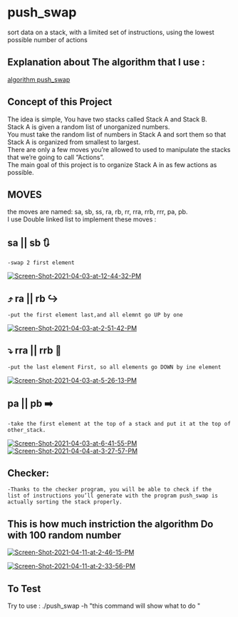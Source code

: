 # push_swap
sort data on a stack, with a limited set of instructions, using the lowest possible number of actions

## Explanation about The algorithm that I use :
  <a href="https://diyanazizo13.medium.com/fastest-push-swap-algorithm-2f510028602b">algorithm push_swap </a> 

## Concept of this Project ##

 The idea is simple, You have two stacks called Stack A and Stack B. <br>
 Stack A is given a random list of unorganized numbers.  <br>
 You must take the random list of numbers in Stack A and sort them so that Stack A is organized from smallest to largest. <br> 
 There are only a few moves you’re allowed to used to manipulate the stacks that we’re going to call “Actions”.  <br>
 The main goal of this project is to organize Stack A in as few actions as possible. <br>

 ## MOVES ##

the moves are named:  sa, sb, ss, ra, rb, rr, rra, rrb, rrr, pa, pb.<br>
I use Double linked list to implement these moves :<br>

## sa || sb :arrows_clockwise:  ##
    -swap 2 first element
<a href="https://ibb.co/wC6FY2V"><img src="https://i.ibb.co/828LXQq/Screen-Shot-2021-04-03-at-12-44-32-PM.png" alt="Screen-Shot-2021-04-03-at-12-44-32-PM" border="0"></a>
##  :arrow_heading_up: ra || rb :arrow_right_hook:	 ##
    -put the first element last,and all elemnt go UP by one 
<a href="https://ibb.co/9ggTtbY"><img src="https://i.ibb.co/YQQkZcj/Screen-Shot-2021-04-03-at-2-51-42-PM.png" alt="Screen-Shot-2021-04-03-at-2-51-42-PM" border="0"></a>

##  :arrow_heading_down: rra || rrb :arrows_counterclockwise: ##
    -put the last element First, so all elements go DOWN by ine element 
<a href="https://ibb.co/k6NrLj8"><img src="https://i.ibb.co/KzTQtdq/Screen-Shot-2021-04-03-at-5-26-13-PM.png" alt="Screen-Shot-2021-04-03-at-5-26-13-PM" border="0"></a>

## pa || pb :arrow_right: ##
    -take the first element at the top of a stack and put it at the top of other_stack.
<a href="https://ibb.co/Byf5G3C"><img src="https://i.ibb.co/qND3Cjr/Screen-Shot-2021-04-03-at-6-41-55-PM.png" alt="Screen-Shot-2021-04-03-at-6-41-55-PM" border="0"></a>
<a href="https://ibb.co/j4Kjp2F"><img src="https://i.ibb.co/kcnPdfF/Screen-Shot-2021-04-04-at-3-27-57-PM.png" alt="Screen-Shot-2021-04-04-at-3-27-57-PM" border="0"></a>

## Checker:
    -Thanks to the checker program, you will be able to check if the
    list of instructions you’ll generate with the program push_swap is
    actually sorting the stack properly.

## This is how much instriction the algorithm Do with 100 random number 
<a href="https://ibb.co/TTbfy6W"><img src="https://i.ibb.co/j5WNtmJ/Screen-Shot-2021-04-11-at-2-46-15-PM.png" alt="Screen-Shot-2021-04-11-at-2-46-15-PM" border="0"></a>

<a href="https://ibb.co/Rb0SvY5"><img src="https://i.ibb.co/jfM56bp/Screen-Shot-2021-04-11-at-2-33-56-PM.png" alt="Screen-Shot-2021-04-11-at-2-33-56-PM" border="0"></a>

## To Test
 Try to use : ./push_swap -h "this command will show what to do " 
